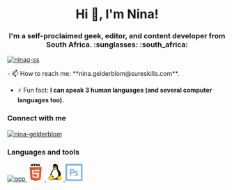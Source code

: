 <h1 align="center">Hi 👋, I'm Nina!</h1>
<h3 align="center">I'm a self-proclaimed geek, editor, and content developer from South Africa. :sunglasses: :south_africa:</h3>

<p align="left"> <a href="https://github.com/ryo-ma/github-profile-trophy"><img src="https://github-profile-trophy.vercel.app/?username=ninag-ss" alt="ninag-ss" /></a> </p>
- 📫 How to reach me: **nina.gelderblom@sureskills.com**.

- ⚡ Fun fact: **I can speak 3 human languages (and several computer languages too).**

<h3 align="left">Connect with me</h3>
<p align="left">
<a href="https://linkedin.com/in/nina-gelderblom" target="blank"><img align="center" src="https://raw.githubusercontent.com/rahuldkjain/github-profile-readme-generator/master/src/images/icons/Social/linked-in-alt.svg" alt="nina-gelderblom" height="30" width="40" /></a>
</p>

<h3 align="left">Languages and tools</h3>
<p align="left"> <a href="https://cloud.google.com" target="_blank" rel="noreferrer"> <img src="https://www.vectorlogo.zone/logos/google_cloud/google_cloud-icon.svg" alt="gcp" width="40" height="40"/> </a> <a href="https://www.w3.org/html/" target="_blank" rel="noreferrer"> <img src="https://raw.githubusercontent.com/devicons/devicon/master/icons/html5/html5-original-wordmark.svg" alt="html5" width="40" height="40"/> </a> <a href="https://www.linux.org/" target="_blank" rel="noreferrer"> <img src="https://raw.githubusercontent.com/devicons/devicon/master/icons/linux/linux-original.svg" alt="linux" width="40" height="40"/> </a> <a href="https://www.photoshop.com/en" target="_blank" rel="noreferrer"> <img src="https://raw.githubusercontent.com/devicons/devicon/master/icons/photoshop/photoshop-line.svg" alt="photoshop" width="40" height="40"/> </a> </p>
